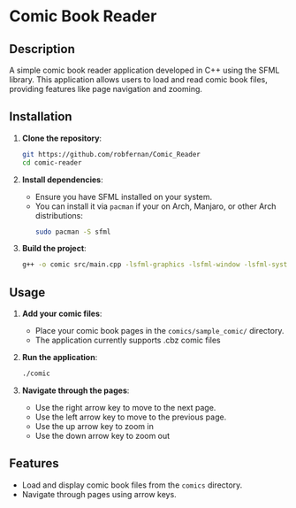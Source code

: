 # Comic Book Reader

## Description
A simple comic book reader application developed in C++ using the SFML library. This application allows users to load and read comic book files, providing features like page navigation and zooming.

## Installation
1. **Clone the repository**:
    ```sh
    git https://github.com/robfernan/Comic_Reader
    cd comic-reader
    ```
2. **Install dependencies**:
    - Ensure you have SFML installed on your system. 
    - You can install it via `pacman` if your on Arch, Manjaro, or other Arch distributions:
      ```sh
      sudo pacman -S sfml
      ```

3. **Build the project**:
    ```sh
    g++ -o comic src/main.cpp -lsfml-graphics -lsfml-window -lsfml-system
    ```

## Usage
1. **Add your comic files**:
    - Place your comic book pages in the `comics/sample_comic/` directory. 
    - The application currently supports .cbz comic files
2. **Run the application**:
    ```sh
    ./comic
    ```

3. **Navigate through the pages**:
    - Use the right arrow key to move to the next page.
    - Use the left arrow key to move to the previous page.
    - Use the up arrow key to zoom in
    - Use the down arrow key to zoom out

## Features
- Load and display comic book files from the `comics` directory.
- Navigate through pages using arrow keys.


